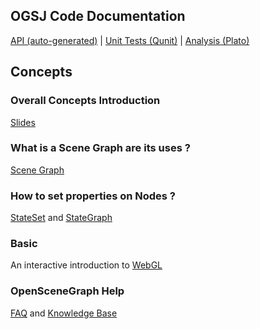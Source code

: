 ## OGSJ Code Documentation
[API (auto-generated)](docs/annotated-source/osg.html) | [Unit Tests (Qunit)](tests/) | [Analysis (Plato)](docs/analysis)
## Concepts
### Overall Concepts Introduction
[Slides](http://www.macs.hw.ac.uk/~ruth/year4VEs/Slides10/L9.pdf)
### What is a Scene Graph are its uses ?
[Scene Graph](http://www.stackedboxes.org/~lmb/en/computer-stuff/asittbpo-open-scene-graph/chapter-1-the-basics)
### How to set properties on Nodes ?
[StateSet](http://www.bricoworks.com/articles/stateset/stateset.html) and [StateGraph](http://www.bricoworks.com/articles/stategraph/stategraph.html)
### Basic
An interactive introduction to [WebGL](http://www.webglacademy.com/)
### OpenSceneGraph Help
[FAQ](http://www.openscenegraph.org/index.php/support/faq) and [Knowledge Base](http://www.openscenegraph.org/index.php/documentation/knowledge-base)
